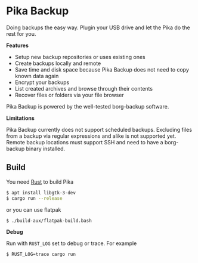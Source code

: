 # Pika Backup

<p>
      Doing backups the easy way. Plugin your USB drive and let the Pika do the rest for you.
    </p>
    <p><b>Features</b></p>
    <ul>
      <li>Setup new backup repositories or uses existing ones</li>
      <li>Create backups locally and remote</li>
      <li>Save time and disk space because Pika Backup does not need to copy known data again</li>
      <li>Encrypt your backups</li>
      <li>List created archives and browse through their contents</li>
      <li>Recover files or folders via your file browser</li>
    </ul>
    <p>
      Pika Backup is powered by the well-tested borg-backup software.
    </p>
    <p><b>Limitations</b></p>
    <p>
      Pika Backup currently does not support scheduled backups. Excluding files from a backup via regular expressions and alike is not supported yet. Remote backup locations must support SSH and need to have a borg-backup binary installed.
    </p>

## Build

You need [Rust](https://rustup.rs/) to build Pika

```sh
$ apt install libgtk-3-dev
$ cargo run --release
```

or you can use flatpak

```sh
$ ./build-aux/flatpak-build.bash
```

**Debug**

Run with `RUST_LOG` set to debug or trace. For example

```sh
$ RUST_LOG=trace cargo run
```